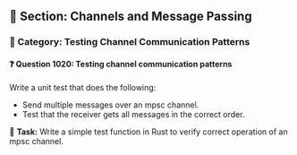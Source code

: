 ## 📘 Section: Channels and Message Passing
### 🔹 Category: Testing Channel Communication Patterns
#### ❓ Question 1020: Testing channel communication patterns

Write a unit test that does the following:

- Send multiple messages over an mpsc channel.
- Test that the receiver gets all messages in the correct order.

🔧 **Task:** Write a simple test function in Rust to verify correct operation of an mpsc channel.

